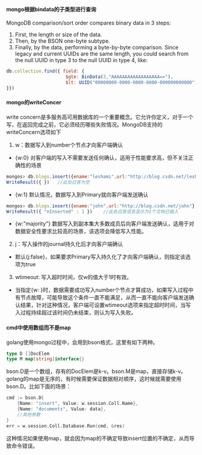 #### mongo根据bindata的子类型进行查询
MongoDB comparison/sort order compares binary data in 3 steps:
1. First, the length or size of the data.
2. Then, by the BSON one-byte subtype.
3. Finally, by the data, performing a byte-by-byte comparison.
Since legacy and current UUIDs are the same length, you could search from the null UUID in type 3 to the null UUID in type 4, like:
```javascript
db.collection.find({ field: { 
                      $gte: BinData(3,"AAAAAAAAAAAAAAAAAA=="), 
                      $lt: UUID("00000000-0000-0000-0000-000000000000") 
}})
```

#### mongo的writeConcer
write concern是多服务高可用数据库的一个重要概念。它允许你定义，对于一个写，在返回完成之前，它必须经历哪些失败情况。MongoDB支持的writeConcern选项如下
1. w：数据写入到number个节点才向客户端确认
- {w:0} 对客户端的写入不需要发送任何确认，适用于性能要求高，但不关注正确性的场景
```javascript
mongos> db.blogs.insert({ename:"leshami",url:"http://blog.csdn.net/leshami"},{writeConcern:{w:0}})
WriteResult({ })   //此处应答为空
```
- {w:1} 默认情况，数据写入到Primary就向客户端发送确认
```javascript
mongos> db.blogs.insert({ename:"john",url:"http://blog.csdn.net/john"},{writeConcern:{w:1}})
WriteResult({ "nInserted" : 1 })    //此处应答信息显示为1个文档已插入
```
- {w:"majority"} 数据写入到副本集大多数成员后向客户端发送确认，适用于对数据安全性要求比较高的场景，该选项会降低写入性能。
2. j：写入操作的journal持久化后才向客户端确认
- 默认{j:false}，如果要求Primary写入持久化了才向客户端确认，则指定该选项为true
3. wtimeout: 写入超时时间，仅w的值大于1时有效。
- 当指定{w: }时，数据需要成功写入number个节点才算成功，如果写入过程中有节点故障，可能导致这个条件一直不能满足，从而一直不能向客户端发送确认结果，针对这种情况，客户端可设置wtimeout选项来指定超时时间，当写入过程持续超过该时间仍未结束，则认为写入失败。

#### cmd中使用数组而不是map
golang使用mongo过程中，会用到bson格式，这里有如下两种。
```go
type D []DocElem
type M map[string]interface{}
```
bson.D是一个数组，存有的DocElem是k-v。bson.M是map，直接存储k-v。golang的map是无序的，有时候需要保证数据相对顺序，这时候就需要使用bson.D。比如下面的场景：
```go
cmd := bson.D{
    {Name: "insert", Value: w.session.Coll.Name},
    {Name: "documents", Value: data},
    //其他参数
}
err = w.session.Coll.Database.Run(cmd, &res)
```
这种情况如果使用map，就会因为map的不确定导致insert位置的不确定，从而导致命令错误。